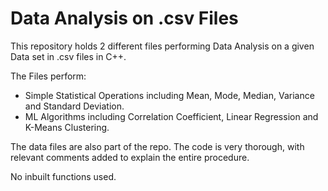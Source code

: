 # Data Analysis on .csv Files
This repository holds 2 different files performing Data Analysis on a given Data set in .csv files in C++.

The Files perform:
- Simple Statistical Operations including Mean, Mode, Median, Variance and Standard Deviation.
- ML Algorithms including Correlation Coefficient, Linear Regression and K-Means Clustering.

The data files are also part of the repo. The code is very thorough, with relevant comments added to explain the entire procedure.

No inbuilt functions used.


